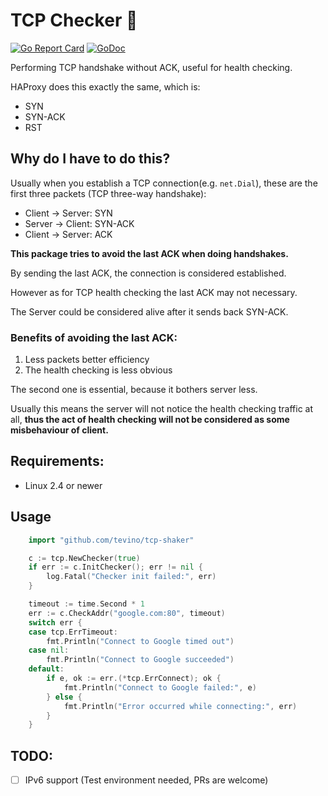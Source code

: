 # TCP Checker :heartbeat:
[![Go Report Card](https://goreportcard.com/badge/github.com/tevino/tcp-shaker)](https://goreportcard.com/report/github.com/tevino/tcp-shaker)
[![GoDoc](https://godoc.org/github.com/tevino/tcp-shaker?status.svg)](https://godoc.org/github.com/tevino/tcp-shaker)

Performing TCP handshake without ACK, useful for health checking.

HAProxy does this exactly the same, which is:

- SYN
- SYN-ACK
- RST

## Why do I have to do this?
Usually when you establish a TCP connection(e.g. `net.Dial`), these are the first three packets (TCP three-way handshake):

- Client -> Server: SYN
- Server -> Client: SYN-ACK
- Client -> Server: ACK

**This package tries to avoid the last ACK when doing handshakes.**

By sending the last ACK, the connection is considered established.

However as for TCP health checking the last ACK may not necessary.

The Server could be considered alive after it sends back SYN-ACK.

### Benefits of avoiding the last ACK:
1. Less packets better efficiency
2. The health checking is less obvious

The second one is essential, because it bothers server less.

Usually this means the server will not notice the health checking traffic at all, **thus the act of health checking will not be
considered as some misbehaviour of client.**

## Requirements:
- Linux 2.4 or newer

## Usage
```go
	import "github.com/tevino/tcp-shaker"

	c := tcp.NewChecker(true)
	if err := c.InitChecker(); err != nil {
		log.Fatal("Checker init failed:", err)
	}

	timeout := time.Second * 1
	err := c.CheckAddr("google.com:80", timeout)
	switch err {
	case tcp.ErrTimeout:
		fmt.Println("Connect to Google timed out")
	case nil:
		fmt.Println("Connect to Google succeeded")
	default:
		if e, ok := err.(*tcp.ErrConnect); ok {
			fmt.Println("Connect to Google failed:", e)
		} else {
			fmt.Println("Error occurred while connecting:", err)
		}
	}
```

## TODO:

- [ ] IPv6 support (Test environment needed, PRs are welcome)
